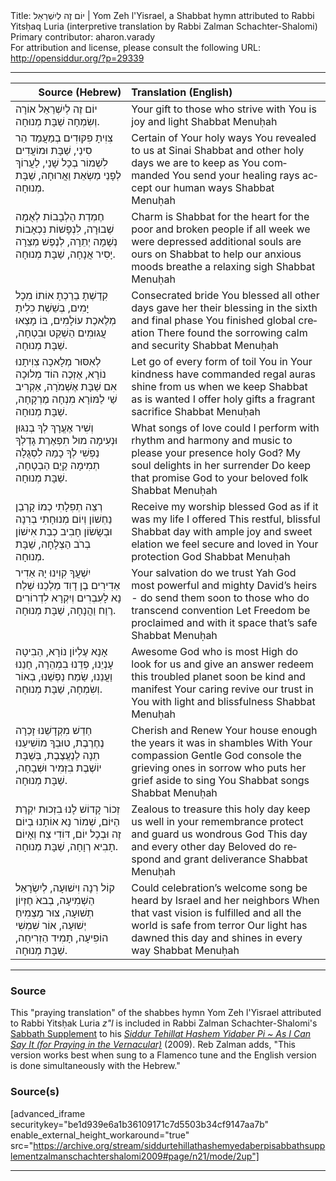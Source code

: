 <html>
<head></head>
<body>
Title: יוֹם זֶה לְיִשְׁרַאֵל | Yom Zeh l'Yisrael, a Shabbat hymn attributed to Rabbi Yitsḥaq Luria (interpretive translation by Rabbi Zalman Schachter-Shalomi)<br />
Primary contributor: aharon.varady<br />
For attribution and license, please consult the following URL: <a href="http://opensiddur.org/?p=29339">http://opensiddur.org/?p=29339</a>
<p />
<hr />

<table style="margin-left: auto;margin-right: auto;" class="draggable">
<thead><tr><th id="x" style="text-align: right;">Source (Hebrew)</th><th style="text-align: left;">Translation (English)</th></tr></thead>
<tbody>
<tr><td style="vertical-align:top;">
<div class="liturgy" lang="he">
<span class="acrostic">י</span>וֹם זֶה 
לְיִשְׁרַאֵל 
אוֹרָה וְשִׂמְחָה 
שַׁבָּת מְנוּחָה.
</span></div></td>
 
<td style="vertical-align:top;">
<div class="english" lang="en">
Your gift
to those who strive with You
is joy and light
Shabbat Menuḥah
</div></td></tr>


<tr><td style="vertical-align:top;">
<div class="liturgy" lang="he">
<span class="acrostic">צִ</span>וִיתָ פִקּוּדִים 
בְמַעֲמַד הַר סִינַי,
שַׁבָּת וּמוֹעֲדִים 
לִשְׁמוֹר בְכָל שָׁנַי,
לַעֲרוֹךְ לְפָנַי 
מַשְׂאֵת וַאֲרוּחָה, 
שַׁבָּת מְנוּחָה.
</span></div></td>
 
<td style="vertical-align:top;">
<div class="english" lang="en">
Certain of Your holy ways
You revealed to us at Sinai
Shabbat and other holy days
we are to keep as You commanded
You send your healing rays
accept our human ways
Shabbat Menuḥah
</div></td></tr>


<tr><td style="vertical-align:top;">
<div class="liturgy" lang="he">
<span class="acrostic">חֶ</span>מְדַת הַלְבָבוֹת 
לְאֻמָה שְׁבוּרָה,
לִנְפָשׁוֹת נִכְאָבוֹת 
נְשָׁמָה יְתֵרָה,
לְנֶפֶשׁ מְצֵרָה 
יָסִיר אֲנָחָה, 
שַׁבָּת מְנוּחָה.
</span></div></td>
 
<td style="vertical-align:top;">
<div class="english" lang="en">
Charm is Shabbat for the heart
for the poor and broken people
if all week we were depressed
additional souls are ours on Shabbat
to help our anxious moods 
breathe a relaxing sigh
Shabbat Menuḥah
</div></td></tr>


<tr><td style="vertical-align:top;">
<div class="liturgy" lang="he">
<span class="acrostic">קִ</span>דַשְׁתָ בֵרַכְתָ 
אוֹתוֹ מִכָל יָמִים,
בְשֵׁשֶׁת כִלִיתָ 
מְלֶאכֶת עוֹלָמִים,
בּוֹ מָצְאוּ עֲגוּמִים 
הַשְׁקֵט וּבִטְחָה, 
שַׁבָּת מְנוּחָה.
</span></div></td>
 
<td style="vertical-align:top;">
<div class="english" lang="en">
Consecrated bride You blessed
all other days gave her their blessing
in the sixth and final phase
You finished global creation
There found the sorrowing 
calm and security
Shabbat Menuḥah
</div></td></tr>


<tr><td style="vertical-align:top;">
<div class="liturgy" lang="he">
<span class="acrostic">לְ</span>אִסּוּר מְלָאכָה 
צִוִיתָנוּ נוֹרָא,
אֶזְכֶה הוֹד מְלוּכָה 
אִם שַׁבָּת אֶשְׁמֹרָה,
אַקְרִיב שַׁי לַמּוֹרָא 
מִנְחָה מֶרְקָחָה, 
שַׁבָּת מְנוּחָה.
</span></div></td>
 
<td style="vertical-align:top;">
<div class="english" lang="en">
Let go of every form of toil
You in Your kindness have commanded
regal auras shine from us
when we keep Shabbat as is wanted
I offer holy gifts
a fragrant sacrifice
Shabbat Menuḥah
</div></td></tr>


<tr><td style="vertical-align:top;">
<div class="liturgy" lang="he">
<span class="acrostic">וְ</span>שִׁיר אֶעֱרָךְ לְךָ 
בְנִגּוּן וּנְעִימָה
מוּל תִפְאֶרֶת 
גָדְלְךָ נַפְשִׁי לְךָ
כָמַהּ לִסְגֻלָה תְמִימָה 
קַיֵם הַבְטָחָה, 
שַׁבָּת מְנוּחָה.
</span></div></td>
 
<td style="vertical-align:top;">
<div class="english" lang="en">
What songs of love could I perform
with rhythm and harmony and music
to please your presence holy God?
My soul delights in her surrender
Do keep that promise God
to your beloved folk
Shabbat Menuḥah
</div></td></tr>


<tr><td style="vertical-align:top;">
<div class="liturgy" lang="he">
<span class="acrostic">רְ</span>צֵה תְפִלָתִי 
כְמוֹ קָרְבַן נַחְשׁוֹן
וְיוֹם מְנוּחָתִי 
בְרִנָה וּבְשָׂשׂוֹן
חָבִיב כְבַת אִישׁוֹן 
בְרֹב הַצְלָחָה, 
שַׁבָּת מְנוּחָה.
</span></div></td>
 
<td style="vertical-align:top;">
<div class="english" lang="en">
Receive my worship blessed God
as if it was my life I offered
This restful, blissful Shabbat day
with ample joy and sweet elation
we feel secure and loved
in Your protection God
Shabbat Menuḥah
</div></td></tr>


<tr><td style="vertical-align:top;">
<div class="liturgy" lang="he">
<span class="acrostic">יִ</span>שְׁעֲךָ קִוִינוּ 
יָהּ אַדִיר אַדִירִים
בֶן דָוִד מַלְכֵנוּ 
שְׁלַח נָא לָעִבְרִים
וְיִקְרָא לִדְרוֹרִים 
רֶוַח וַהֲנָחָה, 
שַׁבָּת מְנוּחָה.
</span></div></td>
 
<td style="vertical-align:top;">
<div class="english" lang="en">
Your salvation do we trust
Yah God most powerful and mighty
David’s heirs - do send them soon
to those who do transcend convention
Let Freedom be proclaimed
and with it space that’s safe
Shabbat Menuḥah
</div></td></tr>


<tr><td style="vertical-align:top;">
<div class="liturgy" lang="he">
<span class="acrostic">אָ</span>נָא עֶלְיוֹן נוֹרָא, 
הַבִיטָה עָנְיֵנוּ,
פְדֵנוּ בִמְהֵרָה, 
חָנֵנוּ וַעֲנֵנוּ,
שַׂמַח נַפְשֵׁנוּ, 
בְאוֹר וְשִׂמְחָה, 
שַׁבָּת מְנוּחָה.
</span></div></td>
 
<td style="vertical-align:top;">
<div class="english" lang="en">
Awesome God who is most High 
do look for us and give an answer
redeem this troubled planet soon
be kind and manifest Your caring
revive our trust in You 
with light and blissfulness
Shabbat Menuḥah
</div></td></tr>


<tr><td style="vertical-align:top;">
<div class="liturgy" lang="he">
<span class="acrostic">חַ</span>דֵשׁ מִקְדָשֵׁנוּ 
זָכְרָה נֶחֶרֶבֶת,
טוּבְךָ מוֹשִׁיעֵנוּ 
תְנָה לַנֶעֱצֶבֶת,
בְּשַׁבָּת יוֹשֶׁבֶת 
בִזְמִיר וּשְׁבָחָה, 
שַׁבָּת מְנוּחָה.
</span></div></td>
 
<td style="vertical-align:top;">
<div class="english" lang="en">
Cherish and Renew Your house
enough the years it was in shambles
With Your compassion Gentle God
console the grieving ones in sorrow
who puts her grief aside
to sing You Shabbat songs
Shabbat Menuḥah
</div></td></tr>


<tr><td style="vertical-align:top;">
<div class="liturgy" lang="he">
<span class="acrostic">זְ</span>כוֹר קָדוֹשׁ לָנוּ 
בִזְכוּת יִקְרַת הַיּוֹם,
שְׁמוֹר נָא אוֹתָנוּ בְיוֹם זֶה 
וּבְכָל יוֹם,
דּוֹדִי צַח 
וְאָיוֹם תָבִיא רְוָחָה, 
שַׁבָּת מְנוּחָה.
</span></div></td>
 
<td style="vertical-align:top;">
<div class="english" lang="en">
Zealous to treasure this holy day
keep us well in your remembrance
protect and guard us 
wondrous God
This day and every other day
Beloved do respond
and grant deliverance
Shabbat Menuḥah
</div></td></tr>


<tr><td style="vertical-align:top;">
<div class="liturgy" lang="he">
<span class="acrostic">ק</span>וֹל רִנָה וִישׁוּעָה, 
לְיִשְׂרָאֵל הַשְׁמִיעָה,
בְבאֹ חֶזְיוֹן תְשׁוּעָה, 
צוּר מַצְמִיחַ יְשׁוּעָה,
אוֹר שִׁמְשִׁי הוֹפִיעָה, 
תָמִיד הַזְרִיחָה, 
שַׁבָּת מְנוּחָה.
</span></div></td>
 
<td style="vertical-align:top;">
<div class="english" lang="en">
Could celebration’s welcome song 
be heard by Israel and her neighbors
When that vast vision is fulfilled
and all the world is safe from terror
Our light has dawned this day
and shines in every way
Shabbat Menuḥah
</div></td></tr>
</tbody></table>

<hr />

<h3>Source</h3>

This "praying translation" of  the shabbes hymn Yom Zeh l'Yisrael attributed to Rabbi Yitsḥak Luria <em>z"l</em> is included in Rabbi Zalman Schachter-Shalomi's <a href="http://opensiddur.org/?p=29177">Sabbath Supplement</a> to his <em><a href="http://opensiddur.org/?p=177">Siddur Tehillat Hashem Yidaber Pi ~ As I Can Say It (for Praying in the Vernacular)</a></em> (2009). Reb Zalman adds, "This version works best when sung to a Flamenco tune and the English version is done simultaneously with the Hebrew."

<h3>Source(s)</h3>

[advanced_iframe securitykey="be1d939e6a1b36109171c7d5503b34cf9147aa7b" enable_external_height_workaround="true" src="https://archive.org/stream/siddurtehillathashemyedaberpisabbathsupplementzalmanschachtershalomi2009#page/n21/mode/2up"]

<hr />

&nbsp;
</body>
</html>